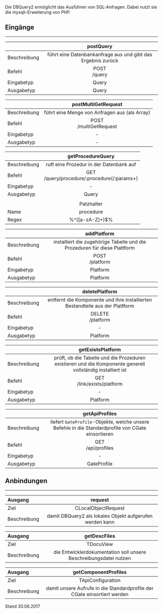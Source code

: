 <!--
  - @file de.md
  -
  - @license http://www.gnu.org/licenses/gpl-3.0.html GPL version 3
  -
  - @package OSTEPU (https://github.com/ostepu/ostepu-core)
  - @since 0.3.5
  -
  - @author Till Uhlig <till.uhlig@student.uni-halle.de>
  - @date 2015,2017
 -->

Die DBQuery2 ermöglicht das Ausführen von SQL-Anfragen. Dabei nutzt sie die mysqli-Erweiterung von PHP.

## Eingänge
---------------

||postQuery|
| :----------- |:-----: |
|Beschreibung| führt eine Datenbankanfrage aus und gibt das Ergebnis zurück|
|Befehl| POST<br>/query|
|Eingabetyp| Query|
|Ausgabetyp| Query|

||postMultiGetRequest|
| :----------- |:-----: |
|Beschreibung| führt eine Menge von Anfragen aus (als Array)|
|Befehl| POST<br>/multiGetRequest|
|Eingabetyp| -|
|Ausgabetyp| -|

||getProcedureQuery|
| :----------- |:-----: |
|Beschreibung| ruft eine Prozedur in der Datenbank auf|
|Befehl| GET<br>/query/procedure/:procedure(/:params+)|
|Eingabetyp| -|
|Ausgabetyp| Query|
|||
||Patzhalter|
|Name|procedure|
|Regex|%^([a-zA-Z]+)$%|

||addPlatform|
| :----------- |:-----: |
|Beschreibung| installiert die zugehörige Tabelle und die Prozeduren für diese Plattform|
|Befehl| POST<br>/platform|
|Eingabetyp| Platform|
|Ausgabetyp| Platform|

||deletePlatform|
| :----------- |:-----: |
|Beschreibung| entfernt die Komponente und ihre installierten Bestandteile aus der Plattform|
|Befehl| DELETE<br>/platform|
|Eingabetyp| -|
|Ausgabetyp| Platform|

||getExistsPlatform|
| :----------- |:-----: |
|Beschreibung| prüft, ob die Tabelle und die Prozeduren existieren und die Komponente generell vollständig installiert ist|
|Befehl| GET<br>/link/exists/platform|
|Eingabetyp| -|
|Ausgabetyp| Platform|

||getApiProfiles|
| :----------- |:-----: |
|Beschreibung| liefert `GateProfile`-Objekte, welche unsere Befehle in die Standardprofile von CGate einsortieren|
|Befehl| GET<br>/api/profiles|
|Eingabetyp| -|
|Ausgabetyp| GateProfile|


## Anbindungen
---------------

|Ausgang|request|
| :----------- |:-----: |
|Ziel| CLocalObjectRequest|
|Beschreibung| damit DBQuery2 als lokales Objekt aufgerufen werden kann|

|Ausgang|getDescFiles|
| :----------- |:-----: |
|Ziel| TDocuView|
|Beschreibung| die Entwicklerdokumentation soll unsere Beschreibungsdatei nutzen|

|Ausgang|getComponentProfiles|
| :----------- |:-----: |
|Ziel| TApiConfiguration|
|Beschreibung| damit unsere Aufrufe in die Standardprofile der CGate einsortiert werden|


Stand 30.06.2017
